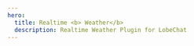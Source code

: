 ```yaml
---
hero:
  title: Realtime <b> Weather</b>
  description: Realtime Weather Plugin for LobeChat
---
```


<code src="./demo.tsx" inline ></code>
